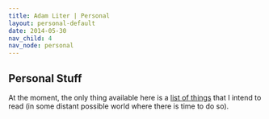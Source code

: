 ```yaml
---
title: Adam Liter | Personal
layout: personal-default
date: 2014-05-30
nav_child: 4
nav_node: personal
---
```


## Personal Stuff

At the moment, the only thing available here is a [list of things](http://adamliter.org/personal/reading/) that I intend to read (in some distant possible world where there is time to do so).
